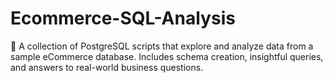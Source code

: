 # Ecommerce-SQL-Analysis
💾 A collection of PostgreSQL scripts that explore and analyze data from a sample eCommerce database. Includes schema creation, insightful queries, and answers to real-world business questions.
